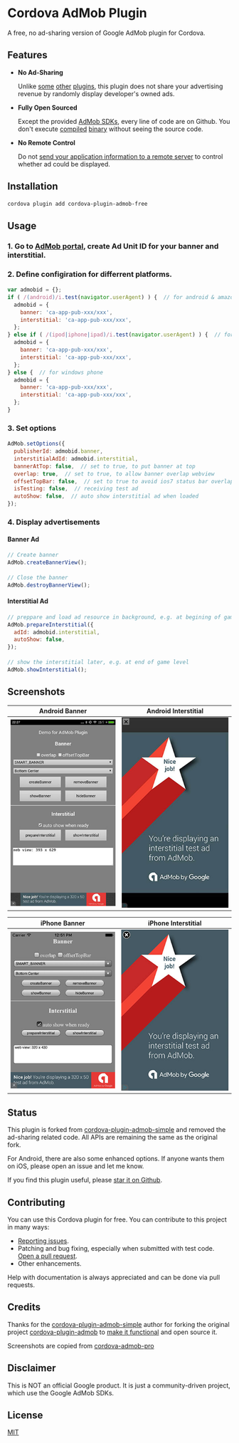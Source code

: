 # Cordova AdMob Plugin

A free, no ad-sharing version of Google AdMob plugin for Cordova.

## Features

- **No Ad-Sharing**

  Unlike [some](https://github.com/appfeel/admob-google-cordova/blob/master/src/android/AdMobAds.java#L270) [other](https://github.com/sunnycupertino/cordova-plugin-admob-simple/blob/master/src/android/AdMob.java#L194) [plugins](https://github.com/floatinghotpot/cordova-admob-pro/wiki/License-Agreement#2-win-win-partnership), this plugin does not share your advertising revenue by randomly display developer's owned ads.

- **Fully Open Sourced**

  Except the provided [AdMob SDKs](https://github.com/sunnycupertino/cordova-admob-sdklibs), every line of code are on Github. You don't execute [compiled](https://github.com/floatinghotpot/cordova-extension/blob/master/src/android/cordova-generic-ad.jar) [binary](https://github.com/floatinghotpot/cordova-extension/blob/master/src/ios/libCordovaGenericAd.a) without seeing the source code.

- **No Remote Control**

  Do not [send your application information to a remote server](https://github.com/floatinghotpot/cordova-admob-pro/issues/326) to control whether ad could be displayed.

## Installation

```bash
cordova plugin add cordova-plugin-admob-free
```

## Usage

### 1. Go to [AdMob portal](https://www.google.com/admob/), create Ad Unit ID for your banner and interstitial.

### 2. Define configiration for differrent platforms.

```javascript
var admobid = {};
if ( /(android)/i.test(navigator.userAgent) ) {  // for android & amazon-fireos
  admobid = {
    banner: 'ca-app-pub-xxx/xxx',
    interstitial: 'ca-app-pub-xxx/xxx',
  };
} else if ( /(ipod|iphone|ipad)/i.test(navigator.userAgent) ) {  // for ios
  admobid = {
    banner: 'ca-app-pub-xxx/xxx',
    interstitial: 'ca-app-pub-xxx/xxx',
  };
} else {  // for windows phone
  admobid = {
    banner: 'ca-app-pub-xxx/xxx',
    interstitial: 'ca-app-pub-xxx/xxx',
  };
}
```

### 3. Set options

```javascript
AdMob.setOptions({
  publisherId: admobid.banner,
  interstitialAdId: admobid.interstitial,
  bannerAtTop: false,  // set to true, to put banner at top
  overlap: true,  // set to true, to allow banner overlap webview
  offsetTopBar: false,  // set to true to avoid ios7 status bar overlap
  isTesting: false,  // receiving test ad
  autoShow: false,  // auto show interstitial ad when loaded
});
```

### 4. Display advertisements

#### Banner Ad

```javascript
// Create banner
AdMob.createBannerView();

// Close the banner
AdMob.destroyBannerView();
```

#### Interstitial Ad

```javascript
// preppare and load ad resource in background, e.g. at begining of game level
AdMob.prepareInterstitial({
  adId: admobid.interstitial,
  autoShow: false,
});

// show the interstitial later, e.g. at end of game level
AdMob.showInterstitial();
```

## Screenshots

Android Banner                 |  Android Interstitial
-------------------------------|--------------------------------------------
![ScreenShot](docs/android.jpg) | ![ScreenShot](docs/android_interstitial.jpg)

iPhone Banner                  |  iPhone Interstitial
-------------------------------|--------------------------------------------
![ScreenShot](docs/iphone.jpg) | ![ScreenShot](docs/iphone_interstitial.jpg)

## Status

This plugin is forked from [cordova-plugin-admob-simple](https://github.com/sunnycupertino/cordova-plugin-admob-simple) and removed the ad-sharing related code. All APIs are remaining the same as the original fork.

For Android, there are also some enhanced options. If anyone wants them on iOS, please open an issue and let me know.

If you find this plugin useful, please [star it on Github](https://github.com/ratson/cordova-plugin-admob-free).

## Contributing

You can use this Cordova plugin for free. You can contribute to this project in many ways:

* [Reporting issues](https://github.com/ratson/cordova-plugin-admob-free/issues).
* Patching and bug fixing, especially when submitted with test code. [Open a pull request](https://github.com/ratson/cordova-plugin-admob-free/pulls).
* Other enhancements.

Help with documentation is always appreciated and can be done via pull requests.

## Credits

Thanks for the [cordova-plugin-admob-simple](https://github.com/sunnycupertino/cordova-plugin-admob-simple) author for forking the original project [cordova-plugin-admob](https://github.com/floatinghotpot/cordova-plugin-admob) to [make it functional](https://github.com/sunnycupertino/cordova-plugin-admob-simple/issues/1) and open source it.

Screenshots are copied from [cordova-admob-pro](https://github.com/floatinghotpot/cordova-admob-pro)

## Disclaimer

This is NOT an official Google product. It is just a community-driven project, which use the Google AdMob SDKs.

## License

[MIT](LICENSE)
